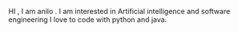 HI , I am anilo .
I am interested in Artificial intelligence and software engineering
I love to code with python and java.
